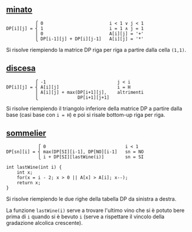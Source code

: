 ## [minato](https://training.olinfo.it/#/task/minato/statement "oii")
```
           ⎧ 0                         i < 1 ∨ j < 1
DP[i][j] = ⎨ 1                         i = 1 ∧ j = 1
           ⎪ 0                         A[i][j] = '+'
           ⎩ DP[i-1][j] + DP[i][j-1]   A[i][j] = '*'
```
Si risolve riempiendo la matrice DP riga per riga a partire dalla cella `(1,1)`.


## [discesa](https://training.olinfo.it/#/task/discesa/statement "oii")
```
           ⎧ -1                           j < i
DP[i][j] = ⎨ A[i][j]                      i = H
           ⎪ A[i][j] + max(DP[i+1][j],    altrimenti
           ⎩               DP[i+1][j+1]
```
Si risolve riempiendo il triangolo inferiore della matrice DP a partire dalla base (casi base con `i = H`) e poi si risale bottom-up riga per riga.



## [sommelier](https://training.olinfo.it/#/task/sommelier/statement "oii")
```
            ⎧ 0                              i < 1
DP[sn][i] = ⎨ max(DP[SI][i-1], DP[NO][i-1]   sn = NO
            ⎩ i + DP[SI][lastWine(i)]        sn = SI

int lastWine(int i) {
    int x;
    for(x = i - 2; x > 0 || A[x] > A[i]; x--);
    return x;
}
```
Si risolve riempiendo le due righe della tabella DP da sinistra a destra.

La funzione `lastWine(i)` serve a trovare l'ultimo vino che si è potuto bere prima di `i` quando si è bevuto `i` (serve a rispettare il vincolo della gradazione alcolica crescente).
